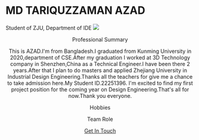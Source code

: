 # MD TARIQUZZAMAN AZAD
Student of ZJU, Department of IDE
![](https://i.ibb.co/wWqPDZX/azad.jpg)
<p align="center">Professional Summary</p>
<p align="center">
            This is AZAD.I'm from Bangladesh.I graduated from Kunming University in 2020,department of CSE.After my graduation I worked at 3D Technology company in Shenzhen,China as a Technical Engineer.I have been there 2 years.After that I plan to do masters and applied Zhejiang University in Industrial Design Engineering.Thanks all the teachers for give me a chance to take admission here.My Student ID.22251396.
            I'm excited to find my first project position for the coming year on Design Engineering.That's all for now.Thank you everyone.
</p>
<p align="center">Hobbies</p>
<p align="center">

</p>
<p align="center">Team Role</p>
<p align="center">
<a href="#" class="btn">Get In Touch</a>
</p>